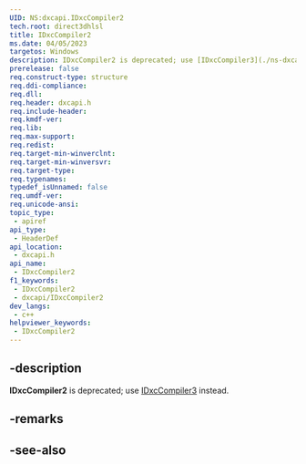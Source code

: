 ```yaml
---
UID: NS:dxcapi.IDxcCompiler2
tech.root: direct3dhlsl
title: IDxcCompiler2
ms.date: 04/05/2023
targetos: Windows
description: IDxcCompiler2 is deprecated; use [IDxcCompiler3](./ns-dxcapi-idxccompiler3.md) instead.
prerelease: false
req.construct-type: structure
req.ddi-compliance: 
req.dll: 
req.header: dxcapi.h
req.include-header: 
req.kmdf-ver: 
req.lib: 
req.max-support: 
req.redist: 
req.target-min-winverclnt: 
req.target-min-winversvr: 
req.target-type: 
req.typenames: 
typedef_isUnnamed: false
req.umdf-ver: 
req.unicode-ansi: 
topic_type:
 - apiref
api_type:
 - HeaderDef
api_location:
 - dxcapi.h
api_name:
 - IDxcCompiler2
f1_keywords:
 - IDxcCompiler2
 - dxcapi/IDxcCompiler2
dev_langs:
 - c++
helpviewer_keywords:
 - IDxcCompiler2
---
```


## -description

**IDxcCompiler2** is deprecated; use [IDxcCompiler3](./ns-dxcapi-idxccompiler3.md) instead.

## -remarks

## -see-also
